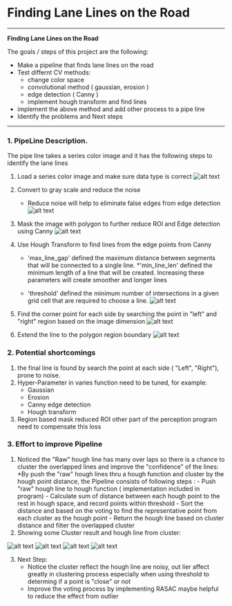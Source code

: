 # **Finding Lane Lines on the Road** 

---

**Finding Lane Lines on the Road**

The goals / steps of this project are the following:
* Make a pipeline that finds lane lines on the road
* Test differnt CV methods:
	- change color space
	- convolutional method ( gaussian, erosion ) 
	- edge detection ( Canny ) 
	- implement hough transform and find lines 
* implement the above method and add other process to a pipe line
* Identify the problems and Next steps 


[//]: # (Image References)

[image1]: ./Summary_image/Original.png "Original"
[image2]: ./Summary_image/gray_blur.png "Gray_blur"
[image3]: ./Summary_image/Canny_Maskedregion.png "Canny_Maskedregion"
[image4]: ./Summary_image/Hough_Original.png "Hough_Original"
[image5]: ./Summary_image/Hough_find_corner.png "Hough_Find_Corner"
[image6]: ./Summary_image/Hough_Final.png "Hough_Final"
[image7]: ./Summary_image/Cluster_Clean.png "Cluster_clean"
[image8]: ./Summary_image/Cluster_NotClean.png "Cluster_NotClean"
[image9]: ./Summary_image/Cluster_Example1.png "Cluster_Example1"
[image10]: ./Summary_image/Cluster_Example2.png "Cluster_Example2"



---

### 1. PipeLine Description.
The pipe line takes a series color image and it has the following steps to identify the lane lines
1. Load a series color image and make sure data type is correct 
![alt text][image1]
 
2. Convert to gray scale and reduce the noise
	* Reduce noise will help to eliminate false edges from edge detection
![alt text][image2]

3. Mask the image with polygon to further reduce ROI and Edge detection using Canny 
![alt text][image3]

4. Use Hough Transform to find lines from the edge points from Canny
	* 'max_line_gap' defined the maximum distance between segments that will be connected to a single line.
	*'min_line_len' defined the minimum length of a line that will be created.
Increasing these parameters will create smoother and longer lines

	* 'threshold' defined the minimum number of intersections in a given grid cell that are required to choose a line.
![alt text][image4]

5. Find the corner point for each side by searching the point in "left" and "right" region based on the image dimension
 ![alt text][image5]
 
 6. Extend the line to the polygon region boundary
 ![alt text][image6]

### 2. Potential shortcomings
1. the final line is found by search the point at each side ( "Left", "Right"), prone to noise. 
2. Hyper-Parameter in varies function need to be tuned, for example: 
	- Gaussian
	- Erosion
	- Canny edge detection 
	- Hough transform
3. Region based mask reduced ROI other part of the perception program need to compensate this loss

### 3. Effort to improve Pipeline
1. Noticed the "Raw" hough line has many over laps so there is a chance to cluster the overlapped lines and improve the "confidence" of the lines:
	*By push the "raw" hough lines thru a hough function and cluster by the hough point distance, the Pipeline consists of following steps : 
		- Push "raw" hough line to hough function ( implementation included in program)
		- Calculate sum of distance between each hough point to the rest in hough space, and record points within threshold 
		- Sort the distance and based on the voting to find the representative point from each cluster as the hough point
		- Return the hough line based on cluster distance and filter the overlapped cluster 
2. Showing some Cluster result and hough line from cluster:

 ![alt text][image7]
 ![alt text][image8]
 ![alt text][image9]
 ![alt text][image10]

3. Next Step: 
	* Notice the cluster reflect the hough line are noisy, out lier affect greatly in clustering process especially when using threshold to determing if a point is "close" or not
	* Improve the voting process by implementing RASAC maybe helpful to reduce the effect from outlier
 
 
 

